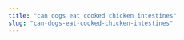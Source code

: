 ```yaml
---
title: "can dogs eat cooked chicken intestines"
slug: "can-dogs-eat-cooked-chicken-intestines"
---
```


